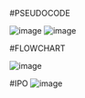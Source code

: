 #PSEUDOCODE

![image](https://github.com/user-attachments/assets/82bb62d2-8c24-4a4b-ab4c-16020ed25b57)
![image](https://github.com/user-attachments/assets/d040442a-44b6-4db9-b5ee-a1dec87692d3)

#FLOWCHART

![image](https://github.com/user-attachments/assets/e7fac097-af86-4f62-acf3-72ca367e4f30)


#IPO
![image](https://github.com/user-attachments/assets/8bbc61a4-d9f6-4b61-a24b-bf5cfdebb60c)
